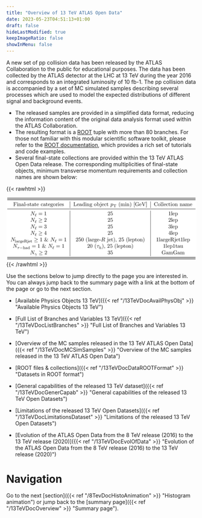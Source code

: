 ```yaml
---
title: "Overview of 13 TeV ATLAS Open Data"
date: 2023-05-23T04:51:13+01:00
draft: false
hideLastModified: true
keepImageRatio: false
showInMenu: false
---
```


A new set of pp collision data has been released by the ATLAS Collaboration to the public for educational purposes. The data has been collected by the ATLAS detector at the LHC at 13 TeV during the year 2016 and corresponds to an integrated luminosity of 10 fb-1. The pp collision data is accompanied by a set of MC simulated samples describing several processes which are used to model the expected distributions of different signal and background events.

- The released samples are provided in a simplified data format, reducing the information content of the original data analysis format used within the ATLAS Collaboration.
- The resulting format is a [ROOT](https://root.cern.ch/) tuple with more than 80 branches. For those not familiar with this modular scientific software toolkit, please refer to the [ROOT documentation](https://root.cern/get_started/), which provides a rich set of tutorials and code examples. 
- Several final-state collections are provided within the 13 TeV ATLAS Open Data release. The corresponding multiplicities of final-state objects, minimum transverse momentum requirements and collection names are shown below: 

{{< rawhtml >}}
<CENTER>
<img src="images/tab_02.png" width="900" />
</CENTER>
{{< /rawhtml >}}

Use the sections below to jump directly to the page you are interested in. You can always jump back to the summary page with a link at the bottom of the page or go to the next section.

- [Available Physics Objects 13 TeV]({{< ref "/13TeVDocAvailPhysObj" >}} "Available Physics Objects 13 TeV")

- [Full List of Branches and Variables 13 TeV]({{< ref "/13TeVDocListBranches" >}} "Full List of Branches and Variables 13 TeV")

- [Overview of the MC samples released in the 13 TeV ATLAS Open Data]({{< ref "/13TeVDocMCSimSamples" >}} "Overview of the MC samples released in the 13 TeV ATLAS Open Data")

- [ROOT files & collections]({{< ref "/13TeVDocDataROOTFormat" >}} "Datasets in ROOT format")

- [General capabilities of the released 13 TeV dataset]({{< ref "/13TeVDocGenerCapab" >}} "General capabilities of the released 13 TeV Open Datasets")

- [Limitations of the released 13 TeV Open Datasets]({{< ref "/13TeVDocLimitationsDataset" >}} "Limitations of the released 13 TeV Open Datasets")

- [Evolution of the ATLAS Open Data from the 8 TeV release (2016) to the 13 TeV release (2020)]({{< ref "/13TeVDocEvolOfData" >}} "Evolution of the ATLAS Open Data from the 8 TeV release (2016) to the 13 TeV release (2020)")

# Navigation
Go to the next [section]({{< ref "/8TevDocHistoAnimation" >}} "Histogram animation") or jump back to the [summary page]({{< ref "/13TeVDocOverview" >}} "Summary page").